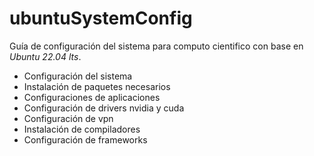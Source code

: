 # ubuntuSystemConfig
Guía de configuración del sistema para computo cientifico con base en *Ubuntu 22.04 lts*.

* Configuración del sistema
* Instalación de paquetes necesarios
* Configuraciones de aplicaciones
* Configuración de drivers nvidia y cuda
* Configuración de vpn
* Instalación de compiladores
* Configuración de frameworks
